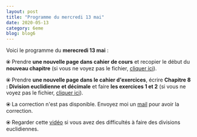 ```yaml
---
layout: post
title: "Programme du mercredi 13 mai"
date: 2020-05-13
category: 6eme
blog: blog6
---
```


Voici le programme du <b>merecredi 13 mai</b> :

⦿ Prendre <strong>une nouvelle page dans cahier de cours</strong> et recopier le début du <strong>nouveau chapitre</strong> (si vous ne voyez pas le fichier, <a href="/cours/6eme/6eme_chapitre_8_division.pdf">cliquer ici</a>).

<object data="/cours/6eme/6eme_chapitre_8_division.pdf" width="100%" height="500" type='application/pdf'></object>

⦿ Prendre <strong>une nouvelle page dans le cahier d'exercices</strong>, écrire <strong>Chapitre 8 : Division euclidienne et décimale</strong> et faire <strong>les exercices 1 et 2</strong> (si vous ne voyez pas le fichier, <a href="/exercices/6eme/6eme_exercices_mercredi_13_mai_2020_v2.pdf">cliquer ici</a>).

<object data="/exercices/6eme/6eme_exercices_mercredi_13_mai_2020_v2.pdf" width="100%" height="500" type='application/pdf'></object>

⦿ La correction n'est pas disponible. Envoyez moi un <a href="mailto:benjamindang2015@gmail.com">mail</a> pour avoir la correction.

⦿ Regarder cette <a class="video" href="https://youtu.be/2Ocfhucc58g">vidéo</a> si vous avez des difficultés à faire des divisions euclidiennes.
